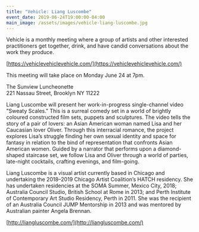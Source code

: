 ```yaml
---
title: "Vehicle: Liang Luscombe"
event_date: 2019-06-24T19:00:00-04:00
main_image: /assets/images/vehicle-liang-luscombe.jpg
---
```


Vehicle is a monthly meeting where a group of artists and other interested
practitioners get together, drink, and have candid conversations about the work
they produce.

[https://vehiclevehiclevehicle.com/](https://vehiclevehiclevehicle.com/)

This meeting will take place on Monday June 24 at 7pm.

The Sunview Luncheonette<br>
221 Nassau Street, Brooklyn NY 11222

Liang Luscombe will present her work-in-progress single-channel video "Sweaty
Scales." This is a surreal comedy set in a world of brightly coloured
constructed film sets, puppets and sculptures. The video tells the story of a
pair of lovers: an Asian American woman named Lisa and her Caucasian lover
Oliver. Through this interracial romance, the project explores Lisa’s struggle
finding her own sexual identity and space for fantasy in relation to the bind
of representation that confronts Asian American women. Guided by a narrator
that performs upon a diamond-shaped staircase set, we follow Lisa and Oliver
through a world of parties, late-night cocktails, crafting evenings, and
film-going.

Liang Luscombe is a visual artist currently based in Chicago and undertaking
the 2018–2019 Chicago Artist Coalition’s HATCH residency. She has undertaken
residencies at the SOMA Summer, Mexico City, 2018; Australia Council Studio,
British School at Rome in 2013; and Perth Institute of Contemporary Art Studio
Residency, Perth in 2011. She was the recipient of an Australia Council JUMP
Mentorship in 2013 and was mentored by Australian painter Angela Brennan.

[http://liangluscombe.com/](http://liangluscombe.com/)
